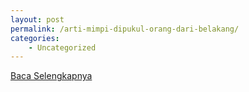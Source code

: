 ```yaml
---
layout: post
permalink: /arti-mimpi-dipukul-orang-dari-belakang/
categories:
    - Uncategorized
---
```


[Baca Selengkapnya](/09)